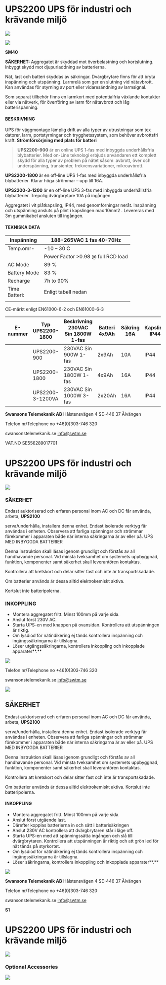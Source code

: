# **UPS2200**  UPS för industri och krävande miljö

![](images/_page_0_Picture_1.jpeg)

![](images/_page_0_Picture_2.jpeg)

 **SM40** 

**SÄKERHET:** Aggregatet är skyddad mot överbelastning och kortslutning. Inbyggt skydd mot djupurladdning av batterierna.

Nät, last och batteri skyddas av säkringar. Dvärgbrytare finns för att bryta inspänning och utspänning. Larmrelä som ger en slutning vid nätavbrott. Kan användas för styrning av port eller vidaresändning av larmsignal.

Som separat tillbehör finns en larmkort med potentialfria växlande kontakter eller via nätverk, för överföring av larm för nätavbrott och låg batterispänning.

#### **BESKRIVNING**

UPS för väggmontage lämplig drift av alla typer av utrustningar som tex datorer, larm, portstyrningar och trygghetssystem, som behöver avbrottsfri kraft.  **Strömförsörjning med plats för batteri**

> **UPS2200-900** är en online UPS 1-fas med inbyggda underhållsfria blybatterier. Med on-Line teknologi erbjuds användaren ett komplett skydd för alla typer av problem på nätet såsom: avbrott, över och underspänning, transienter, frekvensvariationer, mikroavbrott.

**UPS2200-1800** är en off-line UPS 1-fas med inbyggda underhållsfria blybatterier. Klarar höga strömmar – upp till 16A.

**UPS2200-3-1200** är en off-line UPS 3-fas med inbyggda underhållsfria blybatterier. Trepolig dvärgbrytare 10A på ingången.

Aggregatet i vit plåtkapsling, IP44, med genomförningar neråt. Inspänning och utspänning ansluts på plint i kapslingen max 10mm2 . Levereras med 3m gummikabel ansluten till ingången.

#### **TEKNISKA DATA**

| Inspänning       | 188-265VAC 1 fas 40-70Hz           |
|------------------|------------------------------------|
| Temp.omr-        | -10 – 30 C                         |
|                  | Power Factor >0.98 @ full RCD load |
| AC Mode          | 89 %                               |
| Battery Mode     | 83 %                               |
| Recharge         | 7h to 90%                          |
| Time<br>Batteri: | Enligt tabell nedan                |
|                  |                                    |

CE-märkt enligt EN61000-6-2 och EN61000-6-3

| E-<br>nummer | Typ<br>UPS2200-1800 | Beskrivning<br>230VAC Sin 1800W 1-fas | Batteri<br>4x9Ah | Säkring<br>16A | Kapsling<br>IP44 | BxHxD mm<br>600x342x210 |
|--------------|---------------------|---------------------------------------|------------------|----------------|------------------|-------------------------|
|              | UPS2200-900         | 230VAC Sin 900W 1-fas                 | 2x9Ah            | 10A            | IP44             | 450x320x180             |
|              | UPS2200-1800        | 230VAC Sin 1800W 1-fas                | 4x9Ah            | 16A            | IP44             | 570x340x220             |
|              | UPS2200-3-1200VA    | 230VAC Sin 1000W 3-fas                | 2x20Ah           | 16A            | IP44             | 570x340x220             |

**Swansons Telemekanik AB** Hålstensvägen 4 SE-446 37 Älvängen

Telefon nr/Telephone no +46(0)303-746 320

swansonstelemekanik.se info@swtm.se

VAT.NO SE556289017701

# **UPS2200**  UPS för industri och krävande miljö

![](images/_page_1_Picture_1.jpeg)

### **SÄKERHET**

Endast auktoriserad och erfaren personal inom AC och DC får använda, arbeta, **UPS2100** 

serva/underhålla, installera denna enhet. Endast isolerade verktyg får användas i enheten. Observera att farliga spänningar och strömmar förekommer i apparaten både när interna säkringarna är av eller på. UPS MED INBYGGDA BATTERIER

Denna instruktion skall läsas igenom grundligt och förstås av all handhavande personal. Vid minsta tveksamhet om systemets uppbyggnad, funktion, komponenter samt säkerhet skall leverantören kontaktas.

Kontrollera att kretskort och delar sitter fast och inte är transportskadade.

Om batterier används är dessa alltid elektrokemiskt aktiva.

Kortslut inte batteripolerna.

### **INKOPPLING**

- Montera aggregatet fritt. Minst 100mm på varje sida.
- Anslut först 230V AC.
- Starta UPS-en med knappen på ovansidan. Kontrollera att utspänningen är riktig.
- Om lysdiod för nätindikering ej tänds kontrollera inspänning och ingångssäkringarna är tillslagna.
- Löser utgångssäkringarna, kontrollera inkoppling och inkopplade apparater**.**

![](images/_page_1_Picture_15.jpeg)

Telefon nr/Telephone no +46(0)303-746 320

swansonstelemekanik.se info@swtm.se

![](images/_page_2_Picture_1.jpeg)

## **SÄKERHET**

Endast auktoriserad och erfaren personal inom AC och DC får använda, arbeta, **UPS2100** 

serva/underhålla, installera denna enhet. Endast isolerade verktyg får användas i enheten. Observera att farliga spänningar och strömmar förekommer i apparaten både när interna säkringarna är av eller på. UPS MED INBYGGDA BATTERIER

Denna instruktion skall läsas igenom grundligt och förstås av all handhavande personal. Vid minsta tveksamhet om systemets uppbyggnad, funktion, komponenter samt säkerhet skall leverantören kontaktas.

Kontrollera att kretskort och delar sitter fast och inte är transportskadade.

Om batterier används är dessa alltid elektrokemiskt aktiva. Kortslut inte batteripolerna.

#### **INKOPPLING**

- Montera aggregatet fritt. Minst 100mm på varje sida.
- Anslut först utgående last.
- Därefter kopplas batterierna in och sätt i batterisäkringen
- Anslut 230V AC kontrollera att dvärgbrytaren står i läge off.
- Starta UPS-en med att spänningssätta ingången och slå till dvärgbrytaren. Kontrollera att utspänningen är riktig och att grön led för nät tänds på styrkortet.
- Om lysdiod för nätindikering ej tänds kontrollera inspänning och ingångssäkringarna är tillslagna.
- Löser säkringarna, kontrollera inkoppling och inkopplade apparater**.**

![](images/_page_2_Figure_16.jpeg)

**Swansons Telemekanik AB** Hålstensvägen 4 SE-446 37 Älvängen

Telefon nr/Telephone no +46(0)303-746 320

swansonstelemekanik.se info@swtm.se

**S1** 

# **UPS2200**  UPS för industri och krävande miljö

![](images/_page_3_Picture_1.jpeg)

### **Optional Accessories**

![](images/_page_3_Picture_3.jpeg)